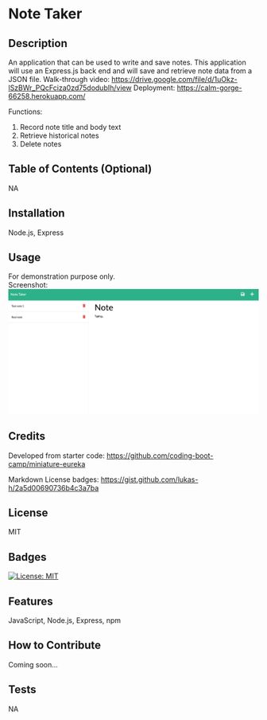 # Note Taker

## Description
An application that can be used to write and save notes. This application will use an Express.js back end and will save and retrieve note data from a JSON file.
Walk-through video: https://drive.google.com/file/d/1uOkz-lSzBWr_PQcFciza0zd75dodubIh/view
Deployment: https://calm-gorge-66258.herokuapp.com/

Functions: 
1. Record note title and body text
2. Retrieve historical notes
3. Delete notes

## Table of Contents (Optional)
NA

## Installation
Node.js, Express

## Usage
For demonstration purpose only. <br />
Screenshot: <br />
![alt text](/assets/images/Screenshot.png)

## Credits
Developed from starter code:
https://github.com/coding-boot-camp/miniature-eureka

Markdown License badges:
https://gist.github.com/lukas-h/2a5d00690736b4c3a7ba

## License
MIT

## Badges
[![License: MIT](https://img.shields.io/badge/License-MIT-yellow.svg)](https://opensource.org/licenses/MIT)

## Features
JavaScript, Node.js, Express, npm

## How to Contribute
Coming soon...

## Tests
NA
